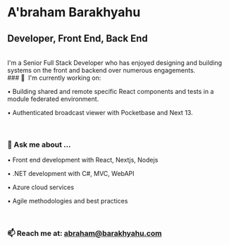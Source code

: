 # A'braham Barakhyahu
##  Developer, Front End, Back End

<br />
I'm a Senior Full Stack Developer who has enjoyed designing and building systems on the front and backend over numerous engagements.  

<!--
You can find more at: [barakhyahu.com](http://barakhyahu.com)
-->
<br />
### 🚀  I'm currently working on:

•   Building shared and remote specific React components and tests in a module federated environment.

•   Authenticated broadcast viewer with Pocketbase and Next 13.

<br />

### 💬 Ask me about ...

•  Front end development with React, Nextjs, Nodejs

•  .NET development with C#, MVC, WebAPI

•  Azure cloud services

•  Agile methodologies and best practices

<br />

### 📫 Reach me at: abraham@barakhyahu.com
